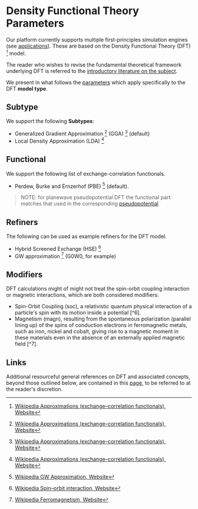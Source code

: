 # Density Functional Theory Parameters
 
Our platform currently supports multiple first-principles simulation engines (see [applications](../../software/overview.md)). These are based on the Density Functional Theory (DFT) [^1] model.
 
The reader who wishes to revise the fundamental theoretical framework underlying DFT is referred to the [introductory literature on the subject](references.md).

We present in what follows the [parameters](../parameters.md) which apply specifically to the DFT **model type**.

## Subtype

We support the following **Subtypes**:

- Generalized Gradient Approximation [^1] (GGA) [^1] (default)
- Local Density Approximation (LDA) [^1]

## Functional

We support the following list of exchange-correlation functionals.

- Perdew, Burke and Ernzerhof (PBE) [^3] (default).

> NOTE: for planewave pseudopotential DFT the functional part matches that used in the corresponding [pseudopotential](../../methods/pseudopotential/overview.md)

## Refiners

The following can be used as example refiners for the DFT model.

- Hybrid Screened Exchange (HSE) [^4] 
- GW approximation [^5] (G0W0, for example)   

## Modifiers

DFT calculations might of might not treat the spin-orbit coupling interaction or magnetic interactions, which are both considered modifiers:

- Spin-Orbit Coupling (soc), a relativistic quantum physical interaction of a particle's spin with its motion inside a potential [^6]. 
- Magnetism (magn), resulting from the spontaneous polarization (parallel lining up) of the spins of conduction electrons in ferromagnetic metals, such as iron, nickel and cobalt, giving rise to a magnetic moment in these materials even in the absence of an externally applied magnetic field [^7].

## Links

Additional resourceful general references on DFT and associated concepts, beyond those outlined below, are contained in this [page](references.md), to be referred to at the reader's discretion.

[^1]: [Wikipedia Approximations (exchange–correlation functionals), Website](https://en.wikipedia.org/wiki/Density_functional_theory#Approximations_(exchange%E2%80%93correlation_functionals))
[^1]: [J.P. Perdew, K. Burke, M. Ernzerhof: "Generalized Gradient Approximation Made Simple"; Phys. Rev. Lett. 77, 3865 (1996)](https://users.wfu.edu/natalie/s11phy752/lecturenote/PhysRevLett.77.3865.pdf)
[^2]: [Wikipedia Hybrid Screened Exchange, Website](https://en.wikipedia.org/wiki/Hybrid_functional#HSE)
[^3]: [Wikipedia GW Approximation, Website](https://en.wikipedia.org/wiki/GW_approximation)
[^4]: [Wikipedia Spin–orbit interaction, Website](https://en.wikipedia.org/wiki/Spin%E2%80%93orbit_interaction)
[^5]: [Wikipedia Ferromagnetism, Website](https://en.wikipedia.org/wiki/Ferromagnetism)
